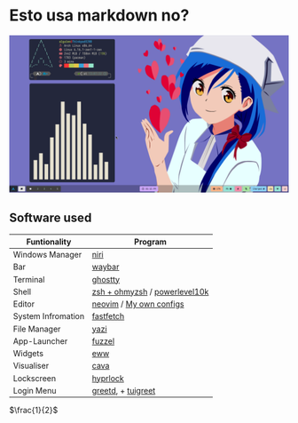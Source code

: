 # Esto usa markdown no?

![Alt text](https://raw.githubusercontent.com/AlguienSasaki/new-dots/main/screenshots/1.png  "Captura incial")

## Software used

| Funtionality      | Program    |
|-------------------|------------|
| Windows Manager | [niri](https://github.com/YaLTeR/niri)  |
| Bar             | [waybar](https://github.com/Alexays/Waybar)      |
| Terminal        | [ghostty](https://github.com/ghostty-org/ghostty)        |
| Shell           | [zsh + ohmyzsh](https://github.com/ohmyzsh/ohmyzsh) / [powerlevel10k](https://github.com/romkatv/powerlevel10k) |
| Editor          | [neovim](https://github.com/neovim/neovim) / [My own configs](https://github.com/AlguienSasaki/nvim-dots)     |
| System Infromation| [fastfetch](https://github.com/fastfetch-cli/fastfetch) | 
| File Manager    | [yazi](https://github.com/sxyazi/yazi)      |
| App-Launcher        | [fuzzel](https://codeberg.org/dnkl/fuzzel)          |
| Widgets| [eww](https://github.com/elkowar/eww) |
| Visualiser    | [cava](https://github.com/karlstav/cava)          |
| Lockscreen      | [hyprlock](https://github.com/hyprwm/hyprlock)  |
| Login Menu      | [greetd](https://github.com/kennylevinsen/greetd), + [tuigreet](https://github.com/apognu/tuigreet)          |




$\frac{1}{2}$
